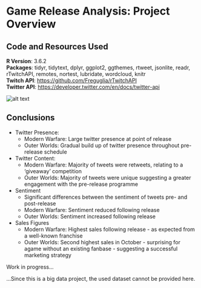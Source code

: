 # Game Release Analysis: Project Overview


## Code and Resources Used
__R Version__: 3.6.2 \
__Packages__: tidyr, tidytext, dplyr, ggplot2, ggthemes, rtweet, jsonlite, readr, rTwitchAPI, remotes, nortest, lubridate, wordcloud, knitr \
__Twitch API__: https://github.com/Freguglia/rTwitchAPI \
__Twitter API__: https://developer.twitter.com/en/docs/twitter-api 


![alt text](https://github.com/MaximilianGoepfert/Game-Release-Analysis/bob/master/StreamPosition.png "Twitch Most Streamed Games Position")


## Conclusions
- Twitter Presence:
  + Modern Warfare: Large twitter presence at point of release
  + Outer Worlds: Gradual build up of twitter presence throughout pre-release schedule
- Twitter Content:
  + Modern Warfare: Majority of tweets were retweets, relating to a ‘giveaway’ competition
  + Outer Worlds: Majority of tweets were unique suggesting a greater engagement with the pre-release programme
- Sentiment
  + Significant differences between the sentiment of tweets pre- and post-release
  + Modern Warfare: Sentiment reduced following release
  + Outer Worlds: Sentiment increased following release
- Sales Figures
  + Modern Warfare: Highest sales following release - as expected from a well-known franchise
  + Outer Worlds: Second highest sales in October - surprising for agame without an existing fanbase - suggesting a successful marketing strategy


Work in progress...

...Since this is a big data project, the used dataset cannot be provided here.
